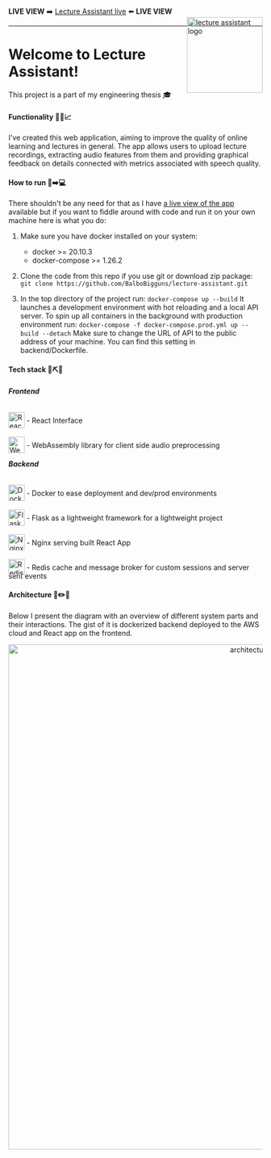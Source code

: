 
**LIVE VIEW** :arrow_right: [Lecture Assistant live](https://lectureassistant.website/) :arrow_left: **LIVE VIEW**
***

<img align="right" width="150" height="150" style="top: -32px;position: relative;" src="https://raw.githubusercontent.com/BalboBigguns/lecture-assistant/main/docs/logo.png" alt="lecture assistant logo"/>

# Welcome to Lecture Assistant!
This project is a part of my engineering thesis :mortar_board:


#### Functionality :book::microphone::chart_with_upwards_trend:	
I've created this web application, aiming to improve the quality of online learning and lectures in general. The app allows users to upload lecture recordings, extracting audio features from them and providing graphical feedback on details connected with metrics associated with speech quality.

#### How to run :floppy_disk::arrow_right::computer:

There shouldn't be any need for that as I have [a live view of the app](https://lectureassistant.website/) available but if you want to fiddle around with code and run it on your own machine here is what you do:

1. Make sure you have docker installed on your system:
    * docker >= 20.10.3 
    * docker-compose >= 1.26.2

2. Clone the code from this repo if you use git or download zip package:
    ```git clone https://github.com/BalboBigguns/lecture-assistant.git```

3. In the top directory of the project run:
    ```docker-compose up --build```
    It launches a development environment with hot reloading and a local API server.
    To spin up all containers in the background with production environment run:
    ```docker-compose -f docker-compose.prod.yml up --build --detach```
    Make sure to change the URL of API to the public address of your machine. You can find this setting in backend/Dockerfile.



#### Tech stack :wrench::pick::nut_and_bolt:

##### Frontend

<img width=32 src="https://raw.githubusercontent.com/BalboBigguns/lecture-assistant/main/docs/react.svg" alt="Reac log" style="position:relative;top:10px"/> - React Interface

<img width=32 src="https://raw.githubusercontent.com/BalboBigguns/lecture-assistant/main/docs/webassembly.svg" alt="Webassembly logo" style="position:relative;top:10px"/> - WebAssembly library for client side audio preprocessing

##### Backend

<img width=32 src="https://raw.githubusercontent.com/BalboBigguns/lecture-assistant/main/docs/docker.svg" alt="Docker logo" style="position:relative;top:10px"/> - Docker to ease deployment and dev/prod environments

<img width=32 src="https://raw.githubusercontent.com/BalboBigguns/lecture-assistant/main/docs/flask.svg" alt="Flask logo" style="position:relative;top:10px;background-color:white;"/> - Flask as a lightweight framework for a lightweight project

<img width=32 src="https://raw.githubusercontent.com/BalboBigguns/lecture-assistant/main/docs/nginx.svg" alt="Nginx logo" style="position:relative;top:10px"/> - Nginx serving built React App

<img width=32 src="https://raw.githubusercontent.com/BalboBigguns/lecture-assistant/main/docs/redis.svg" alt="Redis logo" style="position:relative;top:10px"/> - Redis cache and message broker for custom sessions and server sent events

#### Architecture :construction::pencil2::pencil:

Below I present the diagram with an overview of different system parts and their interactions. The gist of it is dockerized backend deployed to the AWS cloud and React app on the frontend.

<p align="center">
    <img width="1000" src="https://raw.githubusercontent.com/BalboBigguns/lecture-assistant/main/docs/architecture_diagram.png" alt="architecture diagram"/>
</p>

